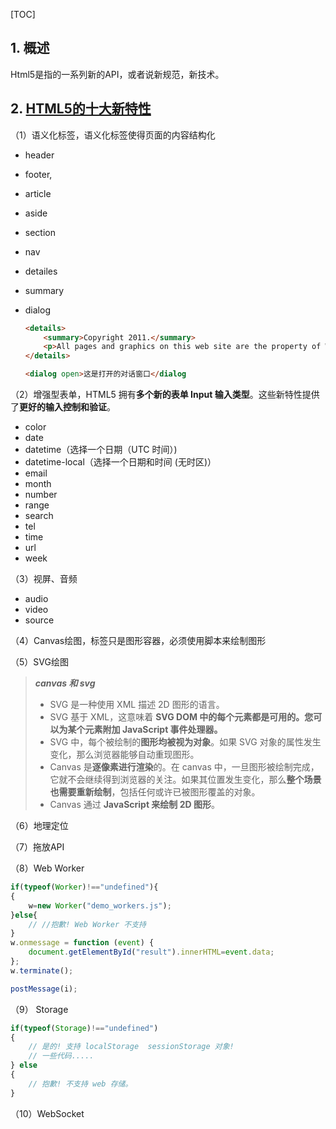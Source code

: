 [TOC]

## 1. 概述
Html5是指的一系列新的API，或者说新规范，新技术。

## 2. [HTML5的十大新特性](https://www.cnblogs.com/vicky1018/p/7705223.html) ##

（1）语义化标签，语义化标签使得页面的内容结构化

* header

* footer,

* article

* aside

* section

* nav

* detailes

* summary

* dialog

  ```html
  <details>
      <summary>Copyright 2011.</summary>
      <p>All pages and graphics on this web site are the property of W3School.</p>
  </details>
  
  <dialog open>这是打开的对话窗口</dialog
  
  ```

  

（2）增强型表单，HTML5 拥有**多个新的表单 Input 输入类型**。这些新特性提供了**更好的输入控制和验证**。

* color
* date
* datetime（选择一个日期（UTC 时间）)
* datetime-local（选择一个日期和时间 (无时区)）
* email
* month
* number
* range
* search
* tel
* time
* url
* week

（3）视屏、音频

* audio
* video
* source

（4）Canvas绘图，标签只是图形容器，必须使用脚本来绘制图形

（5）SVG绘图

> ***canvas 和 svg***
>
> * SVG 是一种使用 XML 描述 2D 图形的语言。
> * SVG 基于 XML，这意味着 **SVG DOM 中的每个元素都是可用的。您可以为某个元素附加 JavaScript 事件处理器。**
> *  SVG 中，每个被绘制的**图形均被视为对象**。如果 SVG 对象的属性发生变化，那么浏览器能够自动重现图形。
> * Canvas 是**逐像素进行渲染**的。在 canvas 中，一旦图形被绘制完成，它就不会继续得到浏览器的关注。如果其位置发生变化，那么**整个场景也需要重新绘制**，包括任何或许已被图形覆盖的对象。
> * Canvas 通过 **JavaScript 来绘制 2D 图形**。

（6）地理定位

（7）拖放API

（8）Web Worker

```js
if(typeof(Worker)!=="undefined"){
{
    w=new Worker("demo_workers.js");
}else{
    // //抱歉! Web Worker 不支持
}
w.onmessage = function (event) {
    document.getElementById("result").innerHTML=event.data;
};
w.terminate();

postMessage(i);
```

（9） Storage

```js
if(typeof(Storage)!=="undefined")
{
    // 是的! 支持 localStorage  sessionStorage 对象!
    // 一些代码.....
} else
{
    // 抱歉! 不支持 web 存储。
}
```

（10）WebSocket